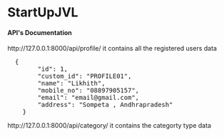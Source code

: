 # StartUpJVL
<h4>API's Documentation</h4>
<p>http://127.0.0.1:8000/api/profile/  it contains all the registered users data</p>
<pre>
  {
        "id": 1,
        "custom_id": "PROFILE01",
        "name": "Likhith",
        "mobile_no": "08897905157",
        "email": "email@gmail.com",
        "address": "Sompeta , Andhrapradesh"
    }
</pre>
<p>http://127.0.0.1:8000/api/category/  it contains the categorty type data</p>

